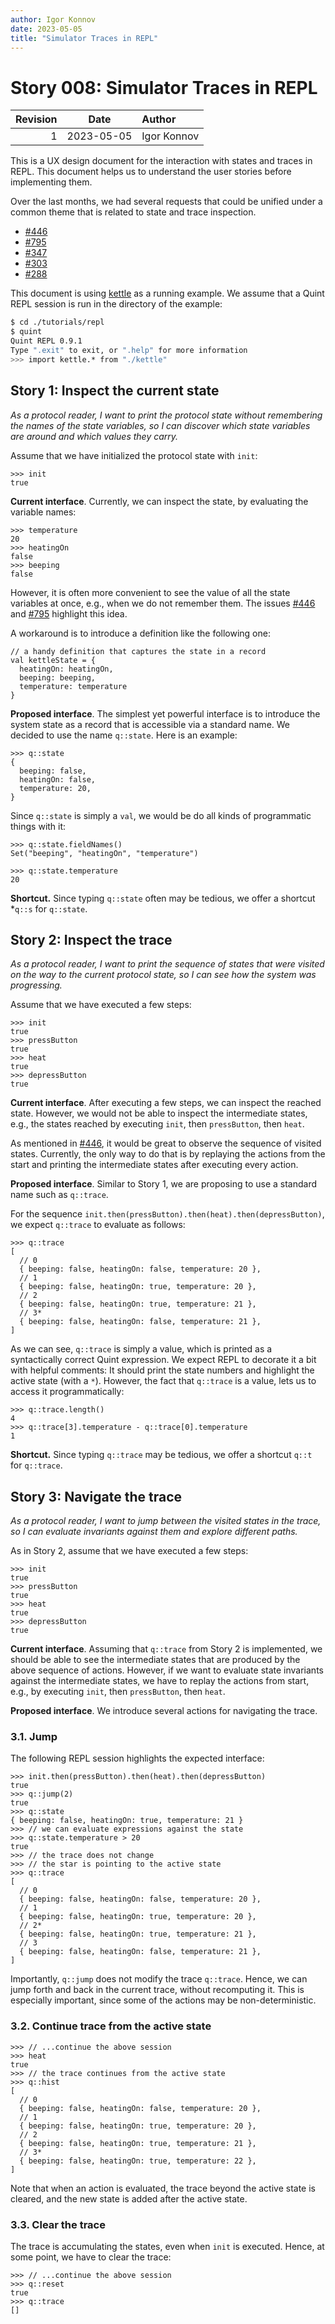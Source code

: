 ```yaml
---
author: Igor Konnov
date: 2023-05-05
title: "Simulator Traces in REPL"
---
```


# Story 008: Simulator Traces in REPL

| Revision | Date       | Author                  |
|---------:|:----------:|:------------------------|
|        1 | 2023-05-05 | Igor Konnov             |

This is a UX design document for the interaction with states and traces in REPL.
This document helps us to understand the user stories before implementing them.

Over the last months, we had several requests that could be unified under a
common theme that is related to state and trace inspection.

 - [#446][]
 - [#795][]
 - [#347][]
 - [#303][]
 - [#288][]

This document is using [kettle][] as a running example. We assume that
a Quint REPL session is run in the directory of the example:

```sh
$ cd ./tutorials/repl
$ quint
Quint REPL 0.9.1
Type ".exit" to exit, or ".help" for more information
>>> import kettle.* from "./kettle"

```

## Story 1: Inspect the current state

*As a protocol reader, I want to print the protocol state without remembering
the names of the state variables, so I can discover which state variables are
around and which values they carry.*

Assume that we have initialized the protocol state with `init`:

```bluespec
>>> init
true
```

**Current interface**. Currently, we can inspect the state, by evaluating
the variable names:

```bluespec
>>> temperature
20
>>> heatingOn
false
>>> beeping
false
```

However, it is often more convenient to see the value of all the state variables
at once, e.g., when we do not remember them. The issues [#446][] and [#795][]
highlight this idea.

A workaround is to introduce a definition like the following one:

```bluespec
// a handy definition that captures the state in a record
val kettleState = {
  heatingOn: heatingOn,
  beeping: beeping,
  temperature: temperature
}
```

**Proposed interface**. The simplest yet powerful interface is to introduce the
system state as a record that is accessible via a standard name. We decided to
use the name `q::state`. Here is an example:

```bluespec
>>> q::state
{
  beeping: false,
  heatingOn: false,
  temperature: 20,
}
```

Since `q::state` is simply a `val`, we would be do all kinds of programmatic things with it:

```bluespec
>>> q::state.fieldNames()
Set("beeping", "heatingOn", "temperature")

>>> q::state.temperature
20
```

**Shortcut.** Since typing `q::state` often may be tedious, we offer a shortcut
*`q::s` for `q::state`.

## Story 2: Inspect the trace

*As a protocol reader, I want to print the sequence of states that were visited
on the way to the current protocol state, so I can see how the system was
progressing.*

Assume that we have executed a few steps:

```bluespec
>>> init
true
>>> pressButton
true
>>> heat
true
>>> depressButton
true
```

**Current interface**. After executing a few steps, we can inspect the reached
state. However, we would not be able to inspect the intermediate states, e.g.,
the states reached by executing `init`, then `pressButton`, then `heat`.

As mentioned in [#446][], it would be great to observe the sequence of visited
states. Currently, the only way to do that is by replaying the actions from the
start and printing the intermediate states after executing every action.

**Proposed interface**. Similar to Story 1, we are proposing to use a standard
name such as `q::trace`.

For the sequence `init.then(pressButton).then(heat).then(depressButton)`, we
expect `q::trace` to evaluate as follows:

```bluespec
>>> q::trace
[
  // 0
  { beeping: false, heatingOn: false, temperature: 20 },
  // 1
  { beeping: false, heatingOn: true, temperature: 20 },
  // 2
  { beeping: false, heatingOn: true, temperature: 21 },
  // 3*
  { beeping: false, heatingOn: false, temperature: 21 },
]
```

As we can see, `q::trace` is simply a value, which is printed as a
syntactically correct Quint expression. We expect REPL to decorate it a bit with
helpful comments: It should print the state numbers and highlight the active
state (with a `*`). However, the fact that `q::trace` is a value, lets us to
access it programmatically:

```bluespec
>>> q::trace.length()
4
>>> q::trace[3].temperature - q::trace[0].temperature
1
```

**Shortcut.** Since typing `q::trace` may be tedious, we offer a shortcut
`q::t` for `q::trace`.

## Story 3: Navigate the trace

*As a protocol reader, I want to jump between the visited states in the trace,
so I can evaluate invariants against them and explore different paths.*

As in Story 2, assume that we have executed a few steps:

```bluespec
>>> init
true
>>> pressButton
true
>>> heat
true
>>> depressButton
true
```

**Current interface**. Assuming that `q::trace` from Story 2 is implemented,
we should be able to see the intermediate states that are produced by the above
sequence of actions. However, if we want to evaluate state invariants against
the intermediate states, we have to replay the actions from start, e.g., by
executing `init`, then `pressButton`, then `heat`.

**Proposed interface**. We introduce several actions for navigating the trace.

### 3.1. Jump

The following REPL session highlights the expected interface:

```bluespec
>>> init.then(pressButton).then(heat).then(depressButton)
true
>>> q::jump(2)
true
>>> q::state
{ beeping: false, heatingOn: true, temperature: 21 }
>>> // we can evaluate expressions against the state
>>> q::state.temperature > 20
true
>>> // the trace does not change
>>> // the star is pointing to the active state
>>> q::trace
[
  // 0
  { beeping: false, heatingOn: false, temperature: 20 },
  // 1
  { beeping: false, heatingOn: true, temperature: 20 },
  // 2*
  { beeping: false, heatingOn: true, temperature: 21 },
  // 3
  { beeping: false, heatingOn: false, temperature: 21 },
]
```

Importantly, `q::jump` does not modify the trace `q::trace`. Hence, we can jump
forth and back in the current trace, without recomputing it. This is especially
important, since some of the actions may be non-deterministic.

### 3.2. Continue trace from the active state

```bluespec
>>> // ...continue the above session
>>> heat
true
>>> // the trace continues from the active state
>>> q::hist
[
  // 0
  { beeping: false, heatingOn: false, temperature: 20 },
  // 1
  { beeping: false, heatingOn: true, temperature: 20 },
  // 2
  { beeping: false, heatingOn: true, temperature: 21 },
  // 3*
  { beeping: false, heatingOn: true, temperature: 22 },
]
```

Note that when an action is evaluated, the trace beyond the active state is
cleared, and the new state is added after the active state.

### 3.3. Clear the trace

The trace is accumulating the states, even when `init` is executed. Hence, at
some point, we have to clear the trace:

```bluespec
>>> // ...continue the above session
>>> q::reset
true
>>> q::trace
[]
```

<!-- References -->

[#446]: https://github.com/informalsystems/quint/issues/446
[#795]: https://github.com/informalsystems/quint/issues/795
[#347]: https://github.com/informalsystems/quint/issues/347
[#303]: https://github.com/informalsystems/quint/issues/303
[#288]: https://github.com/informalsystems/quint/issues/288
[kettle]: https://github.com/informalsystems/quint/blob/main/tutorials/repl/kettle.qnt
